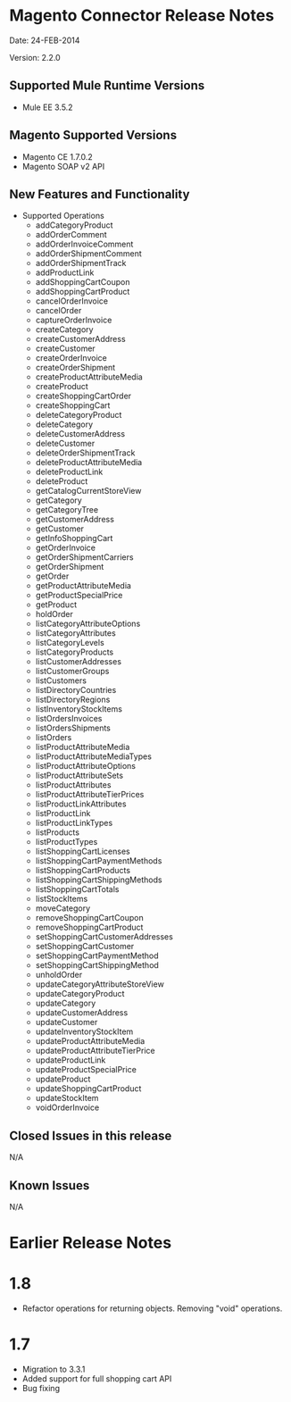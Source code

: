 Magento Connector Release Notes
===============================

Date: 24-FEB-2014

Version: 2.2.0

Supported Mule Runtime Versions
-------------------------------
- Mule EE 3.5.2

Magento Supported Versions
--------------------------
- Magento CE 1.7.0.2
- Magento SOAP v2 API

New Features and Functionality
------------------------------
- Supported Operations
	- addCategoryProduct
	- addOrderComment
	- addOrderInvoiceComment
	- addOrderShipmentComment
	- addOrderShipmentTrack
	- addProductLink
	- addShoppingCartCoupon
	- addShoppingCartProduct
	- cancelOrderInvoice
	- cancelOrder
	- captureOrderInvoice
	- createCategory
	- createCustomerAddress
	- createCustomer
	- createOrderInvoice
	- createOrderShipment
	- createProductAttributeMedia
	- createProduct
	- createShoppingCartOrder
	- createShoppingCart
	- deleteCategoryProduct
	- deleteCategory
	- deleteCustomerAddress
	- deleteCustomer
	- deleteOrderShipmentTrack
	- deleteProductAttributeMedia
	- deleteProductLink
	- deleteProduct
	- getCatalogCurrentStoreView
	- getCategory
	- getCategoryTree
	- getCustomerAddress
	- getCustomer
	- getInfoShoppingCart
	- getOrderInvoice
	- getOrderShipmentCarriers
	- getOrderShipment
	- getOrder
	- getProductAttributeMedia
	- getProductSpecialPrice
	- getProduct
	- holdOrder
	- listCategoryAttributeOptions
	- listCategoryAttributes
	- listCategoryLevels
	- listCategoryProducts
	- listCustomerAddresses
	- listCustomerGroups
	- listCustomers
	- listDirectoryCountries
	- listDirectoryRegions
	- listInventoryStockItems
	- listOrdersInvoices
	- listOrdersShipments
	- listOrders
	- listProductAttributeMedia
	- listProductAttributeMediaTypes
	- listProductAttributeOptions
	- listProductAttributeSets
	- listProductAttributes
	- listProductAttributeTierPrices
	- listProductLinkAttributes
	- listProductLink
	- listProductLinkTypes
	- listProducts
	- listProductTypes
	- listShoppingCartLicenses
	- listShoppingCartPaymentMethods
	- listShoppingCartProducts
	- listShoppingCartShippingMethods
	- listShoppingCartTotals
	- listStockItems
	- moveCategory
	- removeShoppingCartCoupon
	- removeShoppingCartProduct
	- setShoppingCartCustomerAddresses
	- setShoppingCartCustomer
	- setShoppingCartPaymentMethod
	- setShoppingCartShippingMethod
	- unholdOrder
	- updateCategoryAttributeStoreView
	- updateCategoryProduct
	- updateCategory
	- updateCustomerAddress
	- updateCustomer
	- updateInventoryStockItem
	- updateProductAttributeMedia
	- updateProductAttributeTierPrice
	- updateProductLink
	- updateProductSpecialPrice
	- updateProduct
	- updateShoppingCartProduct
	- updateStockItem
	- voidOrderInvoice

Closed Issues in this release
------------------------------
N/A

Known Issues
------------
N/A



Earlier Release Notes
=====================

1.8
===
- Refactor operations for returning objects. Removing "void" operations.

1.7
===
- Migration to 3.3.1
- Added support for full shopping cart API
- Bug fixing
